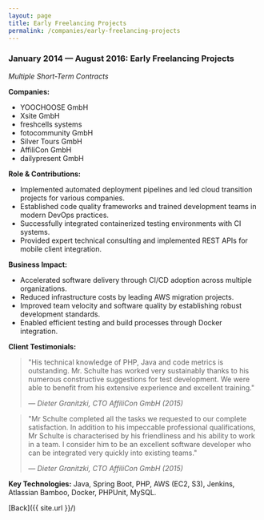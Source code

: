 ```yaml
---
layout: page
title: Early Freelancing Projects
permalink: /companies/early-freelancing-projects
---
```


### January 2014 — August 2016: Early Freelancing Projects

*Multiple Short-Term Contracts*

**Companies:**

- YOOCHOOSE GmbH
- Xsite GmbH
- freshcells systems
- fotocommunity GmbH
- Silver Tours GmbH
- AffiliCon GmbH
- dailypresent GmbH

**Role & Contributions:**

- Implemented automated deployment pipelines and led cloud transition projects for various
  companies.
- Established code quality frameworks and trained development teams in modern DevOps practices.
- Successfully integrated containerized testing environments with CI systems.
- Provided expert technical consulting and implemented REST APIs for mobile client integration.

**Business Impact:**

- Accelerated software delivery through CI/CD adoption across multiple organizations.
- Reduced infrastructure costs by leading AWS migration projects.
- Improved team velocity and software quality by establishing robust development standards.
- Enabled efficient testing and build processes through Docker integration.

**Client Testimonials:**

> "His technical knowledge of PHP, Java and code metrics is outstanding. Mr. Schulte has worked very
> sustainably thanks to his numerous constructive suggestions for test development. We were able to
> benefit from his extensive experience and excellent training."
>
> *— Dieter Granitzki, CTO AffiliCon GmbH (2015)*

> "Mr Schulte completed all the tasks we requested to our complete satisfaction. In addition to his
> impeccable professional qualifications, Mr Schulte is characterised by his friendliness and his
> ability to work in a team. I consider him to be an excellent software developer who can be
> integrated very quickly into existing teams."
>
> *— Dieter Granitzki, CTO AffiliCon GmbH (2015)*

**Key Technologies:**
Java, Spring Boot, PHP, AWS (EC2, S3), Jenkins, Atlassian Bamboo, Docker, PHPUnit, MySQL.

[Back]({{ site.url }}/)
